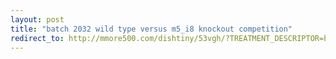 ```yaml
---
layout: post
title: "batch 2032 wild type versus m5_i8 knockout competition"
redirect_to: http://mmore500.com/dishtiny/53vgh/?TREATMENT_DESCRIPTOR=batch~2032,step~1018,pop~1,id1~wt,id2~m5_i8
---
```

